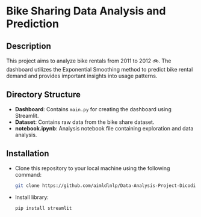 # Bike Sharing Data Analysis and Prediction

## Description
This project aims to analyze bike rentals from 2011 to 2012 🚲. The dashboard utilizes the Exponential Smoothing method to predict bike rental demand and provides important insights into usage patterns.

## Directory Structure
* **Dashboard**: Contains `main.py` for creating the dashboard using Streamlit.
* **Dataset**: Contains raw data from the bike share dataset.
* **notebook.ipynb**: Analysis notebook file containing exploration and data analysis.

## Installation
- Clone this repository to your local machine using the following command:
  ```bash
  git clone https://github.com/aimldlnlp/Data-Analysis-Project-Dicoding.git
- Install library:
  ```
  pip install streamlit
  ```
